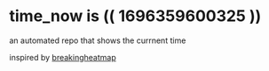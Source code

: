 # time_now is (( 1696359600325 ))

an automated repo that shows the currnent time

inspired by [breakingheatmap](https://github.com/breakingheatmap/breakingheatmap)